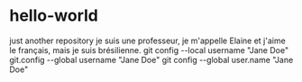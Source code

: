 # hello-world
just another repository
je suis une professeur, je m'appelle Elaine et j'aime le français, mais je suis brésilienne.
git config --local username "Jane Doe"
git.config --global username "Jane Doe"
git config --global user.name "Jane Doe"
